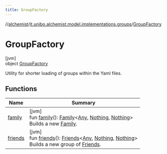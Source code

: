 ```yaml
---
title: GroupFactory
---
```

//[alchemist](../../../index.html)/[it.unibo.alchemist.model.implementations.groups](../index.html)/[GroupFactory](index.html)



# GroupFactory



[jvm]\
object [GroupFactory](index.html)

Utility for shorter loading of groups within the Yaml files.



## Functions


| Name | Summary |
|---|---|
| [family](family.html) | [jvm]<br>fun [family](family.html)(): [Family](../-family/index.html)<[Any](https://kotlinlang.org/api/latest/jvm/stdlib/kotlin/-any/index.html), [Nothing](https://kotlinlang.org/api/latest/jvm/stdlib/kotlin/-nothing/index.html), [Nothing](https://kotlinlang.org/api/latest/jvm/stdlib/kotlin/-nothing/index.html)><br>Builds a new [Family](../-family/index.html). |
| [friends](friends.html) | [jvm]<br>fun [friends](friends.html)(): [Friends](../-friends/index.html)<[Any](https://kotlinlang.org/api/latest/jvm/stdlib/kotlin/-any/index.html), [Nothing](https://kotlinlang.org/api/latest/jvm/stdlib/kotlin/-nothing/index.html), [Nothing](https://kotlinlang.org/api/latest/jvm/stdlib/kotlin/-nothing/index.html)><br>Builds a new group of [Friends](../-friends/index.html). |

